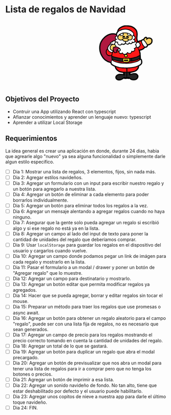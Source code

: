 # Lista de regalos de Navidad

<p align="right">
  <img height="200" src="./public/papa_noel.png" />
</p>

## Objetivos del Proyecto

- Contruir una App utilizando React con typescript
- Afianzar conocimientos y aprender un lenguaje nuevo: typescript
- Aprender a utilizar Local Storage

## Requerimientos

La idea general es crear una aplicación en donde, durante 24 dias, habia que agrearle algo "nuevo" ya sea alguna funcionalidad o simplemente darle algun estilo especifico.

- [ ] Dia 1: Mostrar una lista de regalos, 3 elementos, fijos, sin nada más.
- [ ] Dia 2: Agregar estilos navideños.
- [ ] Dia 3: Agregar un formulario con un input para escribir nuestro regalo y un botón para agregarlo a nuestra lista.
- [ ] Dia 4: Agregar un botón de eliminar a cada elemento para poder borrarlos individualmente.
- [ ] Dia 5: Agregar un botón para eliminar todos los regalos a la vez.
- [ ] Dia 6: Agregar un mensaje alentando a agregar regalos cuando no haya ninguno.
- [ ] Dia 7: Asegurar que la gente solo pueda agregar un regalo si escribió algo y si ese regalo no está ya en la lista.
- [ ] Dia 8: Agregar un campo al lado del input de texto para poner la cantidad de unidades del regalo que deberíamos comprar.
- [ ] Dia 9: Usar `localStorage` para guardar los regalos en el dispositivo del usuario y cargarlos cuando vuelve.
- [ ] Dia 10: Agregar un campo donde podamos pegar un link de imágen para cada regalo y mostrarlo en la lista.
- [ ] Dia 11: Pasar el formulario a un modal / drawer y poner un botón de "Agregar regalo" que lo muestre.
- [ ] Dia 12: Agregar un campo para destinatario y mostrarlo.
- [ ] Dia 13: Agregar un botón editar que permita modificar regalos ya agregados.
- [ ] Dia 14: Hacer que se pueda agregar, borrar y editar regalos sin tocar el mouse.
- [ ] Dia 15: Preparar un método para traer los regalos que use promesas o async await.
- [ ] Dia 16: Agregar un botón para obtener un regalo aleatorio para el campo "regalo", puede ser con una lista fija de regalos, no es necesario que sean generados.
- [ ] Dia 17: Agregar un campo de precio para los regalos mostrando el precio correcto tomando en cuenta la cantidad de unidades del regalo.
- [ ] Dia 18: Agregar un total de lo que se gastará.
- [ ] Dia 19: Agregar un botón para duplicar un regalo que abra el modal precargado.
- [ ] Dia 20: Agregar un botón de previsualizar que nos abra un modal para tener una lista de regalos para ir a comprar pero que no tenga los botones o precios.
- [ ] Dia 21: Agregar un botón de imprimir a esa lista.
- [ ] Dia 22: Agregar un sonido navideño de fondo. No tan alto, tiene que estar deshabilitado por defecto y el usuario puede habilitarlo.
- [ ] Dia 23: Agregar unos copitos de nieve a nuestra app para darle el último toque navideño.
- [ ] Dia 24: FIN.